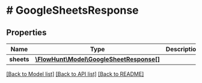 # # GoogleSheetsResponse

## Properties

Name | Type | Description | Notes
------------ | ------------- | ------------- | -------------
**sheets** | [**\FlowHunt\Model\GoogleSheetResponse[]**](GoogleSheetResponse.md) |  |

[[Back to Model list]](../../README.md#models) [[Back to API list]](../../README.md#endpoints) [[Back to README]](../../README.md)
